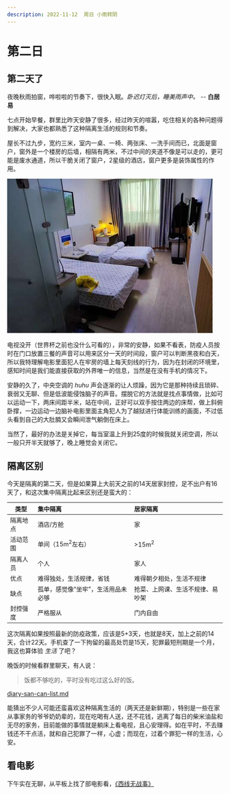 ```yaml
---
description: 2022-11-12  周日 小雨转阴
---
```


# 第二日

## 第二天了

夜晚秋雨拍窗，哗啦啦的节奏下，很快入眠。*卧迟灯灭后，睡美雨声中。* -- <strong>白居易</strong>

七点开始早餐，群里比昨天安静了很多，经过昨天的喧嚣，吃住相关的各种问题得到解决，大家也都熟悉了这种隔离生活的规则和节奏。

屋长不过九步，宽约三米，室内一桌、一椅、两张床、一洗手间而已，北面是窗户，窗外是一个楼房的后墙，相隔有两米，不过中间的夹道不像是可以走的，更可能是废水通道，所以干脆关闭了窗户，2星级的酒店，窗户更多是装饰属性的作用。

![](.gitbook/assets/22111201.jpg)

电视没开（世界杯之前也没什么可看的），非常的安静，如果不看表，防疫人员按时在门口放置三餐的声音可以用来区分一天的时间段，窗户可以判断黑夜和白天，所以我特理解电影里面犯人在牢房的墙上每天刻线的行为，因为在封闭的环境里，感知时间是我们能直接获取的外界唯一的信息，当然是在没有手机的情况下。

安静的久了，中央空调的 *huhu* 声会逐渐的让人烦躁，因为它是那种持续且琐碎、衰弱又无聊、但是低波能侵蚀脑子的声音。摆脱它的方法就是找点事情做，比如可以运动一下，两床间距半米，站在中间，正好可以双手按住两边的床帮，做上斜俯卧撑，一边运动一边脑补电影里面主角犯人为了越狱进行体能训练的画面，不过低头看到自己的大肚腩又会瞬间泄气躺倒在床上。

当然了，最好的办法是关掉它，每当室温上升到25度的时候我就关闭空调，所以一般只开半天就够了，晚上睡觉会关闭它。

## 隔离区别

今天是隔离的第二天，但是如果算上大前天之前的14天居家封控，足不出户有16天了，和这次集中隔离比起来区别还是蛮大的：

|类型|集中隔离|居家隔离|
| -- | :-- | :-- |
|隔离地点|酒店/方舱|家|
|活动范围|单间（15m<sup>2</sup>左右）| >15m<sup>2</sup> |
|隔离人员|个人|家人|
|优点|难得独处，生活规律，省钱|难得朝夕相处，生活不规律|
|缺点|孤单，感觉像“坐牢”，生活用品未必够|抢菜、上网课、生活不规律、易吵架|
|封控强度|严格服从|门内自由|

这次隔离如果按照最新的防疫政策，应该是5+3天，也就是8天，加上之前的14天，合计22天。手机查了一下拘留的最高处罚是15天，犯罪最短刑期是一个月，我这也算体验 *生活* 了吧？

晚饭的时候看群里聊天，有人说：
> 饭都不够吃的，平时没有吃过这么好的饭。

[diary-san-can-list.md](/diary-san-can-list.md "mention")

能猜出不少人可能还蛮喜欢这种隔离生活的（两天还是新鲜期），特别是一些在家从事家务的爷爷奶奶辈的，现在吃喝有人送，还不花钱，逃离了每日的柴米油盐和无尽的家务，目前能做的事情就是躺床上看电视，且心安理得。如在平时，不去赚钱还不干点活，就和自己犯罪了一样，心虚；而现在，过着个罪犯一样的生活，心安。

## 看电影

下午实在无聊，从平板上找了部电影看，[《西线无战事》](/dian-ying-xi-xian-wu-zhan-shi.md)
